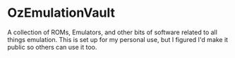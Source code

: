# OzEmulationVault
A collection of ROMs, Emulators, and other bits of software related to all things emulation. This is set up for my personal use, but I figured I'd make it public so others can use it too.
